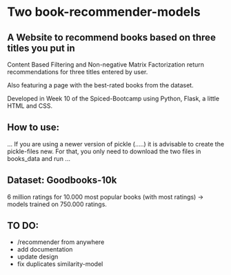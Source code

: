 # Two book-recommender-models

## A Website to recommend books based on three titles you put in
Content Based Filtering and Non-negative Matrix Factorization return recommendations for three titles entered by user.

Also featuring a page with the best-rated books from the dataset.

Developed in Week 10 of the Spiced-Bootcamp using Python, Flask, a little HTML and CSS.

## How to use:
...
If you are using a newer version of pickle (.....) it is advisable to create the pickle-files new. For that, you only need to download the two files in books_data and run ...

## Dataset: Goodbooks-10k
6 million ratings for 10.000 most popular books (with most ratings) -> models trained on 750.000 ratings.

## TO DO:
- /recommender from anywhere
- add documentation
- update design
- fix duplicates similarity-model
